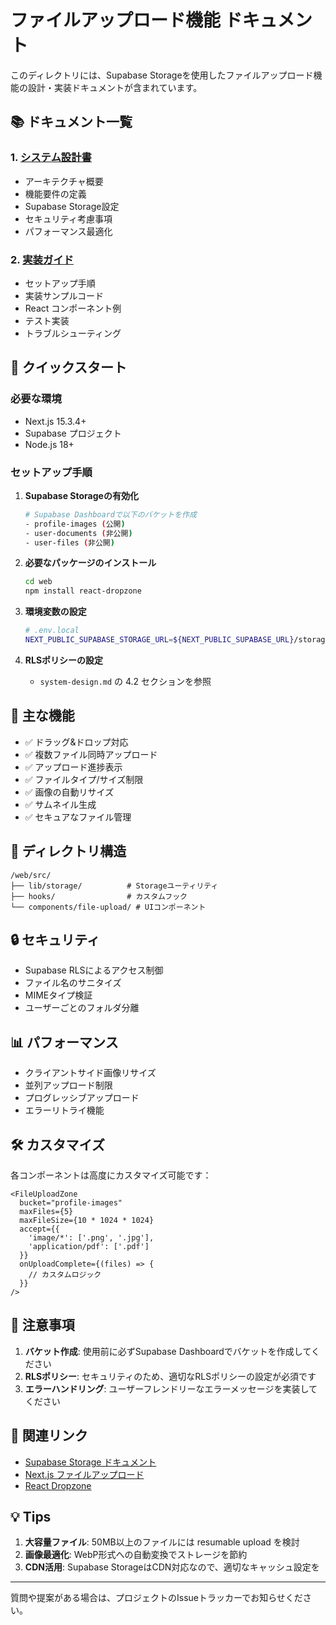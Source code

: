 # ファイルアップロード機能 ドキュメント

このディレクトリには、Supabase Storageを使用したファイルアップロード機能の設計・実装ドキュメントが含まれています。

## 📚 ドキュメント一覧

### 1. [システム設計書](./system-design.md)
- アーキテクチャ概要
- 機能要件の定義
- Supabase Storage設定
- セキュリティ考慮事項
- パフォーマンス最適化

### 2. [実装ガイド](./implementation-guide.md)
- セットアップ手順
- 実装サンプルコード
- React コンポーネント例
- テスト実装
- トラブルシューティング

## 🚀 クイックスタート

### 必要な環境
- Next.js 15.3.4+
- Supabase プロジェクト
- Node.js 18+

### セットアップ手順

1. **Supabase Storageの有効化**
   ```bash
   # Supabase Dashboardで以下のバケットを作成
   - profile-images (公開)
   - user-documents (非公開)
   - user-files (非公開)
   ```

2. **必要なパッケージのインストール**
   ```bash
   cd web
   npm install react-dropzone
   ```

3. **環境変数の設定**
   ```bash
   # .env.local
   NEXT_PUBLIC_SUPABASE_STORAGE_URL=${NEXT_PUBLIC_SUPABASE_URL}/storage/v1
   ```

4. **RLSポリシーの設定**
   - `system-design.md` の 4.2 セクションを参照

## 🔧 主な機能

- ✅ ドラッグ&ドロップ対応
- ✅ 複数ファイル同時アップロード
- ✅ アップロード進捗表示
- ✅ ファイルタイプ/サイズ制限
- ✅ 画像の自動リサイズ
- ✅ サムネイル生成
- ✅ セキュアなファイル管理

## 📁 ディレクトリ構造

```
/web/src/
├── lib/storage/          # Storageユーティリティ
├── hooks/                # カスタムフック
└── components/file-upload/ # UIコンポーネント
```

## 🔒 セキュリティ

- Supabase RLSによるアクセス制御
- ファイル名のサニタイズ
- MIMEタイプ検証
- ユーザーごとのフォルダ分離

## 📊 パフォーマンス

- クライアントサイド画像リサイズ
- 並列アップロード制限
- プログレッシブアップロード
- エラーリトライ機能

## 🛠️ カスタマイズ

各コンポーネントは高度にカスタマイズ可能です：

```tsx
<FileUploadZone
  bucket="profile-images"
  maxFiles={5}
  maxFileSize={10 * 1024 * 1024}
  accept={{
    'image/*': ['.png', '.jpg'],
    'application/pdf': ['.pdf']
  }}
  onUploadComplete={(files) => {
    // カスタムロジック
  }}
/>
```

## 📝 注意事項

1. **バケット作成**: 使用前に必ずSupabase Dashboardでバケットを作成してください
2. **RLSポリシー**: セキュリティのため、適切なRLSポリシーの設定が必須です
3. **エラーハンドリング**: ユーザーフレンドリーなエラーメッセージを実装してください

## 🔗 関連リンク

- [Supabase Storage ドキュメント](https://supabase.com/docs/guides/storage)
- [Next.js ファイルアップロード](https://nextjs.org/docs/app/building-your-application/routing/route-handlers#streaming)
- [React Dropzone](https://react-dropzone.js.org/)

## 💡 Tips

1. **大容量ファイル**: 50MB以上のファイルには resumable upload を検討
2. **画像最適化**: WebP形式への自動変換でストレージを節約
3. **CDN活用**: Supabase StorageはCDN対応なので、適切なキャッシュ設定を

---

質問や提案がある場合は、プロジェクトのIssueトラッカーでお知らせください。